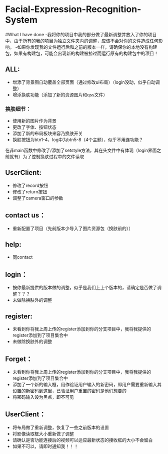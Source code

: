 # Facial-Expression-Recognition-System

#What I have done
-我将你的项目中我的部分做了最新调整并放入了你的项目中，由于所有的我的项目为独立文件夹内的调整，应该不会对你的文件造成任何影响。
-如果你发现我的文件运行后和之前的版本一样，请确保你的本地没有构建包，如果有构建包，可能会出现新的构建被掠过而运行原有的构建包中的项目！

## ALL:
- 增添了背景图自动覆盖全部页面（通过修改ui布局）（login没动，似乎自动调整）
- 增添换肤功能（添加了新的资源图片和qss文件）
	
### 换肤细节：
- 使用新的图片作为背景
- 更改了字体、按钮状态
- 添加了新的布局板块来容乃换肤开关
- 换肤按钮为btn1-4，log中为btn5-8（4个主题），似乎不用连功能？

在非main函数中修改了/添加了setstyle方法，其在头文件中有体现（login界面之前就有）为了控制换肤过程中的文件读取

## UserClient:
- 修改了record按钮
- 修改了return按钮
- 调整了camera窗口的参数

## contact us：
- 重新配置了项目（先前版本少导入了图片资源包（换肤前的））

## help:
- 同contact

## login：
- 按你最新提供的版本做的调整，似乎是我们上上个版本的，请确定是否做了调整？？？
- 未做除换肤外的调整

## register:
- 未看到你将我上周上传的register添加到你的分支项目中，我将我提供的register添加到了项目集合中
- 未做除换肤外的调整

## Forget：
- 未看到你将我上周上传的register添加到你的分支项目中，我将我提供的register添加到了项目集合中
- 添加了一个新的输入框，用作验证用户输入的新密码，即用户需要重新输入其设置的新密码到这里，已验证用户重置的密码是他们想要的
- 将密码输入设为黑点，即不可见

## UserClient：
- 将布局做了重新调整，恢复了一些之前版本的设置
- 将影像读取框大小重新做了调整
- 请确认是否功能连接后的视频可以适应最新状态的接收框的大小不会留白
- 如果不可以，请即时通知我！！！

